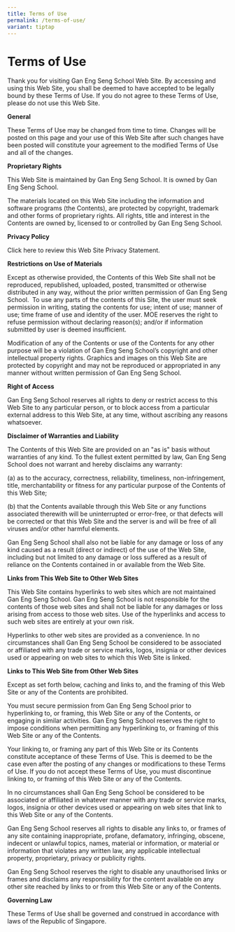 ```yaml
---
title: Terms of Use
permalink: /terms-of-use/
variant: tiptap
---
```

<h1>Terms of Use</h1>
<p></p>
<p>Thank you for visiting Gan Eng Seng School Web Site. By accessing and
using this Web Site, you shall be deemed to have accepted to be legally
bound by these Terms of Use. If you do not agree to these Terms of Use,
please do not use this Web Site.</p>
<p><strong>General</strong>
</p>
<p>These Terms of Use may be changed from time to time. Changes will be posted
on this page and your use of this Web Site after such changes have been
posted will constitute your agreement to the modified Terms of Use and
all of the changes.</p>
<p><strong>Proprietary Rights</strong>
</p>
<p>This Web Site is maintained by Gan Eng Seng School. It is owned by Gan
Eng Seng School.</p>
<p>The materials located on this Web Site including the information and software
programs (the Contents), are protected by copyright, trademark and other
forms of proprietary rights. All rights, title and interest in the Contents
are owned by, licensed to or controlled by Gan Eng Seng School.</p>
<p><strong>Privacy Policy</strong>
</p>
<p>Click here to review this Web Site Privacy Statement.</p>
<p><strong>Restrictions on Use of Materials</strong>
</p>
<p>Except as otherwise provided, the Contents of this Web Site shall not
be reproduced, republished, uploaded, posted, transmitted or otherwise
distributed in any way, without the prior written permission of Gan Eng
Seng School.&nbsp; To use any parts of the contents of this Site, the user
must seek permission in writing, stating the contents for use; intent of
use; manner of use; time frame of use and identity of the user. MOE reserves
the right to refuse permission without declaring reason(s); and/or if information
submitted by user is deemed insufficient.</p>
<p>Modification of any of the Contents or use of the Contents for any other
purpose will be a violation of Gan Eng Seng School’s copyright and other
intellectual property rights. Graphics and images on this Web Site are
protected by copyright and may not be reproduced or appropriated in any
manner without written permission of Gan Eng Seng School.</p>
<p><strong>Right of Access</strong>
</p>
<p>Gan Eng Seng School reserves all rights to deny or restrict access to
this Web Site to any particular person, or to block access from a particular
external address to this Web Site, at any time, without ascribing any reasons
whatsoever.</p>
<p><strong>Disclaimer of Warranties and Liability</strong>
</p>
<p>The Contents of this Web Site are provided on an "as is" basis without
warranties of any kind. To the fullest extent permitted by law, Gan Eng
Seng School does not warrant and hereby disclaims any warranty:</p>
<p>(a) as to the accuracy, correctness, reliability, timeliness, non-infringement,
title, merchantability or fitness for any particular purpose of the Contents
of this Web Site;</p>
<p>(b) that the Contents available through this Web Site or any functions
associated therewith will be uninterrupted or error-free, or that defects
will be corrected or that this Web Site and the server is and will be free
of all viruses and/or other harmful elements.</p>
<p>Gan Eng Seng School shall also not be liable for any damage or loss of
any kind caused as a result (direct or indirect) of the use of the Web
Site, including but not limited to any damage or loss suffered as a result
of reliance on the Contents contained in or available from the Web Site.</p>
<p><strong>Links from This Web Site to Other Web Sites</strong>
</p>
<p>This Web Site contains hyperlinks to web sites which are not maintained
Gan Eng Seng School. Gan Eng Seng School is not responsible for the contents
of those web sites and shall not be liable for any damages or loss arising
from access to those web sites. Use of the hyperlinks and access to such
web sites are entirely at your own risk.</p>
<p>Hyperlinks to other web sites are provided as a convenience. In no circumstances
shall Gan Eng Seng School be considered to be associated or affiliated
with any trade or service marks, logos, insignia or other devices used
or appearing on web sites to which this Web Site is linked.</p>
<p><strong>Links to This Web Site from Other Web Sites</strong>
</p>
<p>Except as set forth below, caching and links to, and the framing of this
Web Site or any of the Contents are prohibited.</p>
<p>You must secure permission from Gan Eng Seng School prior to hyperlinking
to, or framing, this Web Site or any of the Contents, or engaging in similar
activities. Gan Eng Seng School reserves the right to impose conditions
when permitting any hyperlinking to, or framing of this Web Site or any
of the Contents.</p>
<p>Your linking to, or framing any part of this Web Site or its Contents
constitute acceptance of these Terms of Use. This is deemed to be the case
even after the posting of any changes or modifications to these Terms of
Use. If you do not accept these Terms of Use, you must discontinue linking
to, or framing of this Web Site or any of the Contents.</p>
<p>In no circumstances shall Gan Eng Seng School be considered to be associated
or affiliated in whatever manner with any trade or service marks, logos,
insignia or other devices used or appearing on web sites that link to this
Web Site or any of the Contents.</p>
<p>Gan Eng Seng School reserves all rights to disable any links to, or frames
of any site containing inappropriate, profane, defamatory, infringing,
obscene, indecent or unlawful topics, names, material or information, or
material or information that violates any written law, any applicable intellectual
property, proprietary, privacy or publicity rights.</p>
<p>Gan Eng Seng School reserves the right to disable any unauthorised links
or frames and disclaims any responsibility for the content available on
any other site reached by links to or from this Web Site or any of the
Contents.</p>
<p><strong>Governing Law</strong>
</p>
<p>These Terms of Use shall be governed and construed in accordance with
laws of the Republic of Singapore.</p>